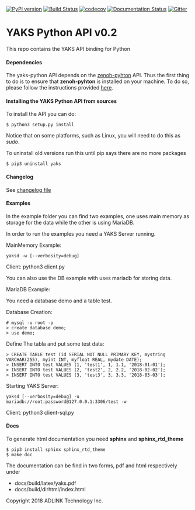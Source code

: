 [![PyPI version](https://badge.fury.io/py/yaks.svg)](https://badge.fury.io/py/yaks)
[![Build Status](https://travis-ci.com/atolab/yaks-python.svg?token=LBmcudV28U4KHP4F42om&branch=master)](https://travis-ci.com/atolab/yaks-python)
[![codecov](https://codecov.io/gh/atolab/yaks-python/branch/master/graph/badge.svg)](https://codecov.io/gh/atolab/yaks-python)
[![Documentation Status](https://readthedocs.org/projects/yaks-python/badge/?version=latest)](https://yaks-python.readthedocs.io/en/latest/?badge=latest)
[![Gitter](https://badges.gitter.im/atolab/yaks.svg)](https://gitter.im/atolab/yaks?utm_source=badge&utm_medium=badge&utm_campaign=pr-badge)
# YAKS Python API v0.2

This repo contains the YAKS API binding for Python

#### Dependencies
The yaks-python API depends on the [zenoh-pyhton](https://github.com/atolab/zenoh-python) API. Thus the first thing to do is to ensure that 
**zenoh-pyhton** is installed on your machine. To do so, please follow the instructions provided [here](https://github.com/atolab/zenoh-python/blob/master/README.md).

#### Installing the YAKS Python API from sources
To install the API you can do:

    $ python3 setup.py install

Notice that on some platforms, such as Linux, you will need to do this as *sudo*.

<!-- #### Installing the API from PyPi
You can also install the YAKS's python API from PyPi by  simply doing:

    $ pip3 install yaks -->

To uninstall old versions run this until pip says there are no more packages

    $ pip3 uninstall yaks

#### Changelog

See [changelog file](CHANGELOG.md)

#### Examples

In the example folder you can find two examples, one uses main memory as storage for the data
while the other is using MariaDB.

In order to run the examples you need a YAKS Server running.

MainMemory Example:

    yaksd -w [--verbosity=debug]

Client:
    python3 client.py <yaks-ip>


You can also use the DB example with uses mariadb for storing data.

MariaDB Example:

You need a database demo and a table test.

Database Creation:

    # mysql -u root -p
    > create database demo;
    > use demo;

Define The tabla and put some test data:

    > CREATE TABLE test (id SERIAL NOT NULL PRIMARY KEY, mystring VARCHAR(255), myint INT, myfloat REAL, mydate DATE);
    > INSERT INTO test VALUES (1, 'test1', 1, 1.1, '2018-01-01');
    > INSERT INTO test VALUES (2, 'test2', 2, 2.2, '2018-02-02');
    > INSERT INTO test VALUES (3, 'test3', 3, 3.3, '2018-03-03');

Starting YAKS Server:

    yaksd [--verbosity=debug] -u mariadb://root:password@127.0.0.1:3306/test -w

Client:
    python3 client-sql.py <yasks-ip>


#### Docs

To generate html documentation you need **sphinx** and **sphinx_rtd_theme**

    $ pip3 install sphinx sphinx_rtd_theme
    $ make doc

The documentation can be find in two forms, pdf and html respectively under
- docs/build/latex/yaks.pdf
- docs/build/dirhtml/index.html


Copyright 2018 ADLINK Technology Inc.
